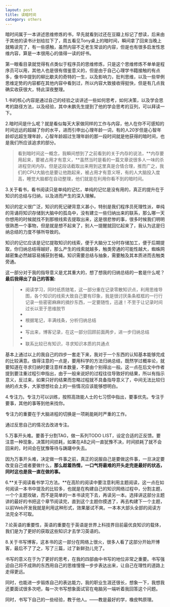 ```yaml
---
layout: post
title: 读暗时间
category: others
---
```


暗时间属于一本讲述思维修炼的书，早先就看到过还在豆瓣上标记了想读，后来由于其他的读书计划给拉下了，周五看见Tony桌上的暗时间，瞬间拿了回来当晚上就略读完了，有一些感触，虽然内容不乏老生常谈的内容，但是也有很多启发性思维内容，算是一本很用心的值得一读的好书。

第一眼看目录就觉得有点类似于程序员的思维修炼，只是这个思维修炼不单单是程序员可以用，其他人也是很有借鉴意义的，但是由于自己心理学书籍接触的有点多，像书中提到的柳比歇夫的奇特的一生，以及影响力，批判思维，以及一些举例思维定势的内容都在其他内容中看到过，所以内容大致接收得挺快，但是有几点我确实收获很大，特此深夜整理。

1.书的核心内容是通过自己的经验之谈讲述一些如何思考，如何决策，以及学会思考的路径方法，以及经验，其中未鹏先生提到了他的学会思考的豆列，可以拜读一下。


2.暗时间是什么呢？就是看似每天大家做同样的工作与内容，他人在你不可感知的时间远远的超越了你的水平，进而引申出心理年龄一词，有的人20岁但是心智年龄却远超生理年龄，心智年龄超过生理年龄的那一段时间就是他获得的暗时间，也是我们所应该追求的部分。

> 看到暗时间这一概念，我瞬间想到了之前看到的关于内存的说法，**内存要用起来，要被占用才有意义，**虽然当时是看的一篇文章说很多人一味的杀进程空闲内存。但是这段话截取出来用到这里真是合情合理，推而广之，我们的CPU大脑也是要让他跑起来，被占用才有意义呀，有的人大脑投入度高，睡觉大脑都在自动整理，他们就是在利用你看不到的暗时间。
> 

3.关于看书，看书阅读只是单纯的记忆，单纯的记忆是没有用的，真正的提升在于知识的总结与归纳，以及进而产生的深入理解。

知识的定义很广泛，知识的死记硬背意义甚小，特别是我们程序员死理性派，单纯的背诵将知识存储到大脑中的孤岛中，没有建立一些归纳出来的联系，那么哪一天你想用的时候就找不到那根线索去提取出来，这是很悲惨的事，很多时候我们明明很熟悉一个事物，但是就是想不起来了，别人一提醒就回忆起来了，我认为这是归纳总结的力度不够所导致的。

知识的记忆应该是记忆提取知识的线索，便于大脑分工分时存储加工，便于后期提取，你归纳总结得越好，那么产生的线索就越多，触类旁通的可能性越大，蜘蛛网越密集必然越容易捕获到苍蝇。知识需要总结与抽象，需要触及其本质进而去触类旁通。

这一部分对于我的指导意义是尤其重大的，想了想我的归纳总结的一套是什么呢？**最后我得出了自己的答案:**

> * 阅读学习，同时纸质随笔，这一部分重在记录零散知识点，利用思维导图，各个知识的线索大致自己要有印象，我是很讨厌条条框框的一行行记录一些密密麻麻的摘抄东西，一定要随性，迅速！不至于让记录时间过长以至于思维脱节
> * 
> * 根据笔记，丰满线条，分析归纳总结
> * 
> * 写出来，博客记录，在这一部分回顾前面两步，进一步归纳总结
> * 
> * 联系比较已有知识，寻求知识本质的共通点

基本上通过以上的我自己的四步一套走下来，我对于一个东西的认知基本能够完成的比较满意。值得注意的一点是，要用科学的方法归纳总结，既然学过概率论，就要知道在寻求归纳时要注意样本数量，不要由个别得出一般。这一点在后文中作者提到要注重过程引申指出，由于一般来说好的过程往往导致好的结果，所以有指示意义，反过来，如果只好的结果而忽略过程就不具备指导意义了，中间无法比较归纳的点太多，大家想想社会上的一些情况应该能够想明白。

4.专注力。专注力可以训练，按照高效能人士的七习惯中指出，要事优先。专注于要事，其他的事等到他来找你。

专注力的重要在于大脑进程的切换是一项耗能耗时严重的工作。

通过反思自己的情况去改进专注。

5.万事开头难。要善于分割TAG，做一系列TODO LIST，设定合适的正反馈。要注意一种现象，决策时间损耗，如果在AB之间一直犹豫不决，时间损耗了就不会回来的，时间会在犹豫等待与踌躇中失去。

因为万事开头难，决定做一件事之前，真正的说服自己是要做这件事，一旦决定要改变自己或者要做什么，**那么趁着热情，一口气将最难的开头走完是最好的状态，同时这也是我一直在做的事。**

6.**关于阅读看书学习方法。**在高阶的阅读中要注意利用主题阅读，这一点在如何阅读一本书中提及的比较多，也就是在构建自己的知识网络过程中，分割主题，一个个主题攻破，而不是简单的一本书读完下去，再读另一本。选择讲这部分主题讲的最好的书把这个章节阅读完，直到这个主题你摸透了，再去构建下一个主题，以前Web开发我就是利用这种形式，效果屡试不爽。一本本大部头全部的阅读方法完全不可取。

7.论英语的重要性，英语的重要在于英语是世界上科技界目前最优良知识的载体，我们是为了更好的获取这些知识才去学习英语的。

8.关于书写博客，这本书的这一部分在网络上很火，很多人看了这部分开始开博客，最后不了了之，写了三篇，过了新鲜劲儿完了。

书写的意义在于为了更好的思考，在我的四部曲中书写的地位非常之重要。书写强迫自己将不成熟的东西用自己的思维慢慢一步步表达出来，让自己在理性的道路上走得更远。

同时，也能进一步锻炼自己的表达能力，我的职业生涯还很长，想象一下，我想我还要面试很多次吧，每一次书写想象面试官在电脑另一端听着我回答这个问题。

同时，书写下自己的一些经验，教于他人。——教是最好的学，橡皮鸭原理。